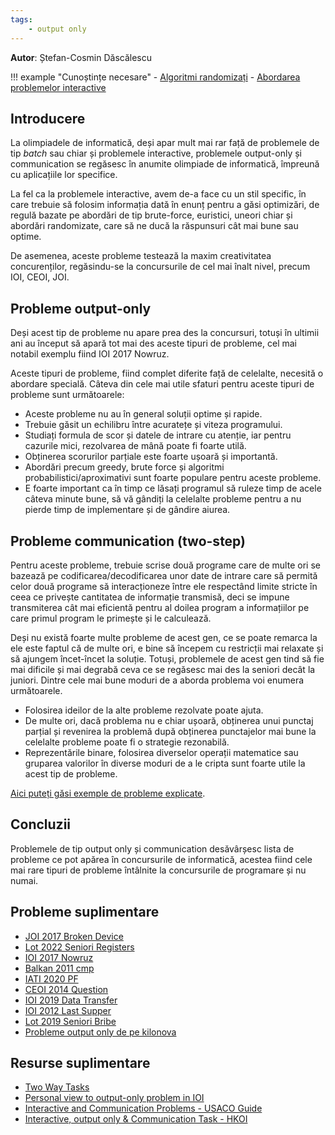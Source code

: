 ```yaml
---
tags:
    - output only
---
```


**Autor**: Ștefan-Cosmin Dăscălescu

!!! example "Cunoștințe necesare"
    - [Algoritmi randomizați](https://edu.roalgo.ro/dificil/random-algorithms/)
    - [Abordarea problemelor interactive](https://edu.roalgo.ro/dificil/interactive/)

## Introducere

La olimpiadele de informatică, deși apar mult mai rar față de problemele
de tip _batch_ sau chiar și problemele interactive, problemele output-only
și communication se regăsesc în anumite olimpiade de informatică,
împreună cu aplicațiile lor specifice.

La fel ca la problemele interactive, avem de-a face cu un stil specific, în
care trebuie să folosim informația dată în enunț pentru a găsi optimizări,
de regulă bazate pe abordări de tip brute-force, euristici, uneori chiar și
abordări randomizate, care să ne ducă la răspunsuri cât mai bune sau optime.

De asemenea, aceste probleme testează la maxim creativitatea concurenților,
regăsindu-se la concursurile de cel mai înalt nivel, precum IOI, CEOI, JOI.

## Probleme output-only

Deși acest tip de probleme nu apare prea des la concursuri,
totuși în ultimii ani au început să apară tot mai des aceste
tipuri de probleme, cel mai notabil exemplu fiind IOI 2017 Nowruz.

Aceste tipuri de probleme, fiind complet diferite față de celelalte,
necesită o abordare specială. Câteva din cele mai utile sfaturi
pentru aceste tipuri de probleme sunt următoarele:

- Aceste probleme nu au în general soluții optime și rapide.
- Trebuie găsit un echilibru între acuratețe și viteza programului.
- Studiați formula de scor și datele de intrare cu atenție,
iar pentru cazurile mici, rezolvarea de mână poate fi foarte utilă.
- Obținerea scorurilor parțiale este foarte ușoară și importantă.
- Abordări precum greedy, brute force și algoritmi
probabilistici/aproximativi sunt foarte populare pentru aceste probleme.
- E foarte important ca în timp ce lăsați programul să ruleze timp de
acele câteva minute bune, să vă gândiți la celelalte probleme pentru
a nu pierde timp de implementare și de gândire aiurea.

## Probleme communication (two-step)

Pentru aceste probleme, trebuie scrise două programe care de multe ori
se bazează pe codificarea/decodificarea unor date de intrare care să
permită celor două programe să interacționeze între ele respectând
limite stricte în ceea ce privește cantitatea de informație transmisă,
deci se impune transmiterea cât mai eficientă pentru al doilea program
a informațiilor pe care primul program le primește și le calculează.

Deși nu există foarte multe probleme de acest gen, ce se poate remarca
la ele este faptul că de multe ori, e bine să începem cu restricții mai
relaxate și să ajungem încet-încet la soluție. Totuși, problemele de acest
gen tind să fie mai dificile și mai degrabă ceva ce se regăsesc mai des
la seniori decât la juniori. Dintre cele mai bune moduri de a aborda
problema voi enumera următoarele.

- Folosirea ideilor de la alte probleme rezolvate poate ajuta.
- De multe ori, dacă problema nu e chiar ușoară, obținerea unui punctaj
parțial și revenirea la problemă după obținerea punctajelor mai bune
la celelalte probleme poate fi o strategie rezonabilă.
- Reprezentările binare, folosirea diverselor operații matematice
sau gruparea valorilor în diverse moduri de a le cripta sunt
foarte utile la acest tip de probleme.

[Aici puteți găsi exemple de probleme explicate](https://usaco.guide/adv/interactive?lang=cpp#communication-problems).

## Concluzii

Problemele de tip output only și communication desăvârșesc lista de probleme
ce pot apărea în concursurile de informatică, acestea fiind cele mai rare
tipuri de probleme întâlnite la concursurile de programare și nu numai.

## Probleme suplimentare

- [JOI 2017 Broken Device](https://oj.uz/problem/view/JOI17_broken_device)
- [Lot 2022 Seniori Registers](https://kilonova.ro/problems/233)
- [IOI 2017 Nowruz](https://oj.uz/problem/view/IOI17_nowruz)
- [Balkan 2011 cmp](https://oj.uz/problem/view/balkan11_cmp)
- [IATI 2020 PF](https://kilonova.ro/problems/660)
- [CEOI 2014 Question](https://oj.uz/problem/view/CEOI14_question_grader)
- [IOI 2019 Data Transfer](https://oj.uz/problem/view/IOI19_transfer)
- [IOI 2012 Last Supper](https://oj.uz/problem/view/IOI12_supper)
- [Lot 2019 Seniori Bribe](https://kilonova.ro/problems/1928)
- [Probleme output only de pe kilonova](https://kilonova.ro/tags/365)

## Resurse suplimentare

- [Two Way Tasks](https://mamnoonsiam.github.io/files/notes/communication-tasks/inprogress-0.pdf)
- [Personal view to output-only problem in IOI](https://codeforces.com/blog/entry/53626)
- [Interactive and Communication Problems - USACO Guide](https://usaco.guide/adv/interactive)
- [Interactive, output only & Communication Task - HKOI](https://assets.hkoi.org/training2017/nbt.pdf)
